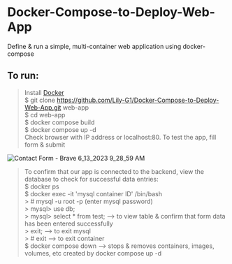 # Docker-Compose-to-Deploy-Web-App
Define &amp; run a simple, multi-container web application using docker-compose

## To run:  
> Install [Docker](https://docs.docker.com/engine/install/ubuntu/#set-up-the-repository)    
> $ git clone https://github.com/Lily-G1/Docker-Compose-to-Deploy-Web-App.git web-app  
> $ cd web-app  
> $ docker compose build  
> $ docker compose up -d  
> Check browser with IP address or localhost:80. To test the app, fill form & submit  

![Contact Form - Brave 6_13_2023 9_28_59 AM](https://github.com/Lily-G1/Docker-Compose-to-Deploy-Web-App/assets/104821662/826debca-09e3-4e6d-80af-0f87123528d0)  

> To confirm that our app is connected to the backend, view the database to check for successful data entries:  
   > $ docker ps  
   > $ docker exec -it 'mysql container ID' /bin/bash  
    > # mysql -u root -p   (enter mysql password)  
       > mysql> use db;  
       > mysql> select * from test;		   --> to view table & confirm that form data has been entered successfully  
       > exit;		   --> to exit mysql  
    > # exit		   --> to exit container  
> $ docker compose down       --> stops & removes containers, images, volumes, etc created by docker compose up -d  

